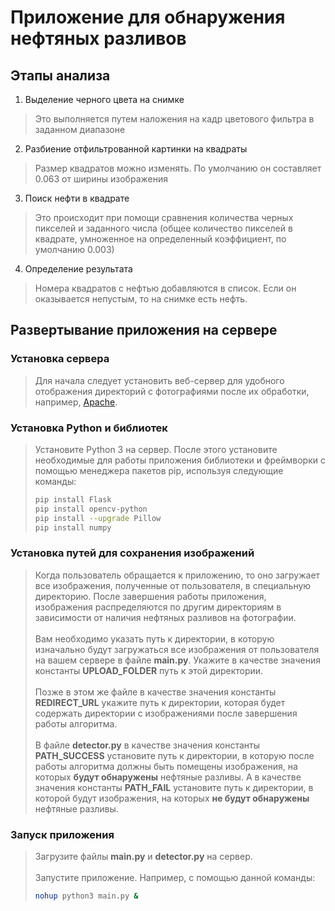 # Приложение для обнаружения нефтяных разливов #
## Этапы анализа 
1. Выделение черного цвета на снимке 
>Это выполняется путем наложения на кадр цветового фильтра в заданном диапазоне
2. Разбиение отфильтрованной картинки на квадраты 
>Размер квадратов можно изменять. По умолчанию он составляет 0.063 от ширины изображения
3. Поиск нефти в квадрате 
>Это происходит при помощи сравнения количества черных пикселей и заданного числа (общее количество пикселей в квадрате, умноженное на определенный коэффициент, по умолчанию 0.003)
4. Определение результата
>Номера квадратов с нефтью добавляются в список. Если он оказывается непустым, то на снимке есть нефть.

## Развертывание приложения на сервере

### Установка сервера

>Для начала следует установить веб-сервер для удобного отображения директорий с 
>фотографиями после их обработки, например, [Apache](https://httpd.apache.org/).

### Установка Python и библиотек

>Установите Python 3 на сервер. После этого установите необходимые для работы
>приложения библиотеки и фреймворки с помощью менеджера пакетов pip, 
>используя следующие команды:
>```bash
>pip install Flask
>pip install opencv-python
>pip install --upgrade Pillow
>pip install numpy
>```

### Установка путей для сохранения изображений

>Когда пользователь обращается к приложению, то оно загружает
>все изображения, полученные от пользователя, в специальную директорию.
>После завершения работы приложения, изображения распределяются 
>по другим директориям в зависимости от наличия нефтяных
>разливов на фотографии.<br><br>
>Вам необходимо указать путь к директории, в которую изначально будут
>загружаться все изображения от пользователя на вашем сервере
>в файле **main.py**. Укажите в качестве значения константы **UPLOAD_FOLDER**
>путь к этой директории.<br><br>
>Позже в этом же файле в качестве значения константы **REDIRECT_URL**
>укажите путь к директории, которая будет содержать директории с изображениями
>после завершения работы алгоритма.<br><br>
>В файле **detector.py** в качестве значения константы **PATH_SUCCESS**
>установите путь к директории, в которую после работы алгоритма
> должны быть помещены изображения, на которых **будут обнаружены** нефтяные
>разливы. А в качестве значения константы **PATH_FAIL** установите путь
>к директории, в которой будут изображения, на которых **не будут обнаружены**
>нефтяные разливы. 

### Запуск приложения

>Загрузите файлы **main.py** и **detector.py** на сервер.<br><br>
>Запустите приложение. Например, с помощью данной команды:
>```bash
>nohup python3 main.py &
>```

